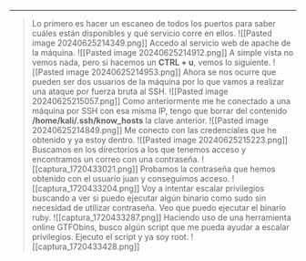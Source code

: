 
---
>Lo primero es hacer un escaneo de todos los puertos para saber cuáles están disponibles y qué servicio corre en ellos.
![[Pasted image 20240625214349.png]]
>Accedo al servicio web de apache de la máquina.
![[Pasted image 20240625214912.png]]
>A simple vista no vemos nada, pero si hacemos un **CTRL + u**, vemos lo siguiente.
![[Pasted image 20240625214953.png]]
>Ahora se nos ocurre que pueden ser dos usuarios de la máquina por lo que vamos a realizar una ataque por fuerza bruta al SSH.
![[Pasted image 20240625215057.png]]
>Como anteriormente me he conectado a una máquina por SSH con esa misma IP, tengo que borrar del contenido **/home/kali/.ssh/know_hosts** la clave anterior.
![[Pasted image 20240625214849.png]]
>Me conecto con las credenciales que he obtenido y ya estoy dentro.
![[Pasted image 20240625215223.png]]
>Buscamos en los directorios a los que tenemos acceso y encontramos un correo con una contraseña.
![[captura_1720433021.png]]
>Probamos la contraseña que hemos obtenido con el usuario juan y conseguimos acceso.
![[captura_1720433204.png]]
>Voy a intentar escalar privilegios buscando a ver si puedo ejecutar algún binario como sudo sin necesidad de utilizar contraseña.
>Veo que puedo ejecutar el binario ruby.
![[captura_1720433287.png]]
>Haciendo uso de una herramienta online GTFObins, busco algún script que me pueda ayudar a escalar privilegios.
>Ejecuto el script y ya soy root.
![[captura_1720433428.png]]